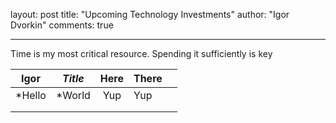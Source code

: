 layout: post
title: "Upcoming Technology Investments"
author: "Igor Dvorkin"
comments: true

---

Time is my most critical resource. Spending it sufficiently is key

| Igor    | _Title_ | Here | There |     |
| ------- | ------- | :--: | ----- | --- |
| \*Hello | \*World | Yup  | Yup   |     |
|         |         |      |       |     |
|         |         |      |       |     |

